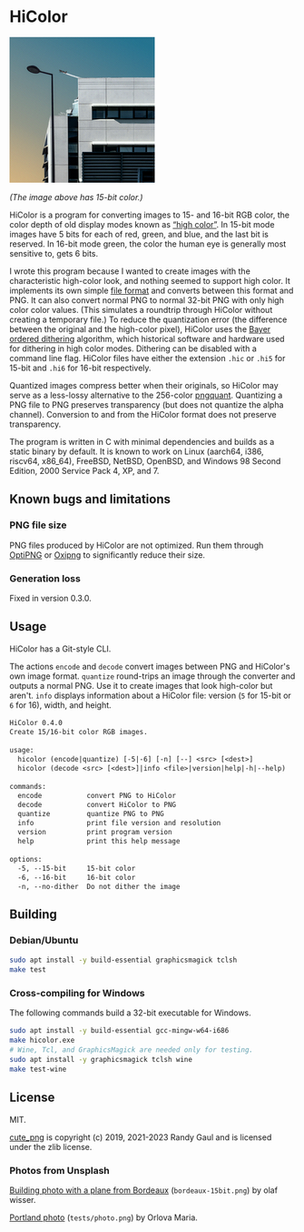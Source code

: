 # HiColor

![A building with a dithered gradient of the sky behind it.  A jet airplane is taking off in the sky.](bordeaux-15bit.png)

*(The image above has 15-bit color.)*

HiColor is a program for converting images to 15- and 16-bit RGB color, the color depth of old display modes known as [&ldquo;high color&rdquo;](https://en.wikipedia.org/wiki/High_color).  In 15-bit mode images have 5 bits for each of red, green, and blue, and the last bit is reserved.  In 16-bit mode green, the color the human eye is generally most sensitive to, gets 6 bits.

I wrote this program because I wanted to create images with the characteristic high-color look, and nothing seemed to support high color.  It implements its own simple [file format](format.md) and converts between this format and PNG.  It can also convert normal PNG to normal 32-bit PNG with only high color color values.  (This simulates a roundtrip through HiColor without creating a temporary file.)  To reduce the quantization error (the difference between the original and the high-color pixel), HiColor uses the [Bayer ordered dithering](https://bisqwit.iki.fi/story/howto/dither/jy/#StandardOrderedDitheringAlgorithm) algorithm, which historical software and hardware used for dithering in high color modes.  Dithering can be disabled with a command line flag.  HiColor files have either the extension `.hic` or `.hi5` for 15-bit and `.hi6` for 16-bit respectively.

Quantized images compress better when their originals, so HiColor may serve as a less-lossy alternative to the 256-color [pngquant](https://pngquant.org/).  Quantizing a PNG file to PNG preserves transparency (but does not quantize the alpha channel).  Conversion to and from the HiColor format does not preserve transparency.

The program is written in C with minimal dependencies and builds as a static binary by default.  It is known to work on Linux (aarch64, i386, riscv64, x86\_64), FreeBSD, NetBSD, OpenBSD, and Windows 98 Second Edition, 2000 Service Pack 4, XP, and 7.

## Known bugs and limitations

### PNG file size

PNG files produced by HiColor are not optimized.  Run them through [OptiPNG](http://optipng.sourceforge.net/) or [Oxipng](https://github.com/shssoichiro/oxipng) to significantly reduce their size.

### Generation loss

Fixed in version 0.3.0.

## Usage

HiColor has a Git-style CLI.

The actions `encode` and `decode` convert images between PNG and HiColor's own image format.  `quantize` round-trips an image through the converter and outputs a normal PNG.  Use it to create images that look high-color but aren't.  `info` displays information about a HiColor file: version (`5` for 15-bit or `6` for 16), width, and height.

```none
HiColor 0.4.0
Create 15/16-bit color RGB images.

usage:
  hicolor (encode|quantize) [-5|-6] [-n] [--] <src> [<dest>]
  hicolor (decode <src> [<dest>]|info <file>|version|help|-h|--help)

commands:
  encode           convert PNG to HiColor
  decode           convert HiColor to PNG
  quantize         quantize PNG to PNG
  info             print file version and resolution
  version          print program version
  help             print this help message

options:
  -5, --15-bit     15-bit color
  -6, --16-bit     16-bit color
  -n, --no-dither  Do not dither the image
```

## Building

### Debian/Ubuntu

```sh
sudo apt install -y build-essential graphicsmagick tclsh
make test
```

### Cross-compiling for Windows

The following commands build a 32-bit executable for Windows.

```sh
sudo apt install -y build-essential gcc-mingw-w64-i686
make hicolor.exe
# Wine, Tcl, and GraphicsMagick are needed only for testing.
sudo apt install -y graphicsmagick tclsh wine
make test-wine
```

## License

MIT.

[cute\_png](https://github.com/RandyGaul/cute_headers/) is copyright (c) 2019, 2021-2023 Randy Gaul and is licensed under the zlib license.

### Photos from Unsplash

[Building photo with a plane from Bordeaux](https://unsplash.com/photos/AwtncJT1qKs) (`bordeaux-15bit.png`) by olaf wisser.

[Portland photo](https://unsplash.com/photos/PWBXQJ7PUkI) (`tests/photo.png`) by Orlova Maria.
